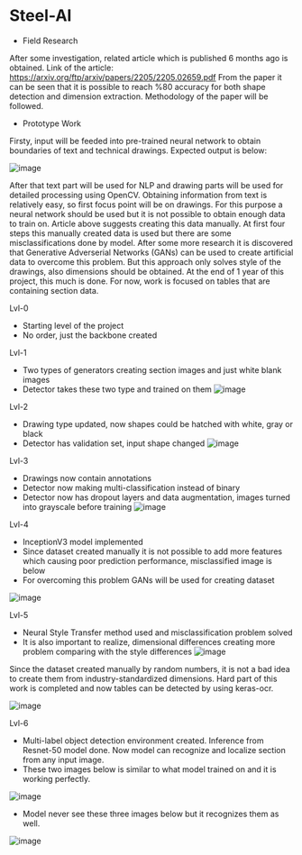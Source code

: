 # Steel-AI

- Field Research


After some investigation, related article which is published 6 months ago is obtained. Link of the article: https://arxiv.org/ftp/arxiv/papers/2205/2205.02659.pdf
From the paper it can be seen that it is possible to reach %80 accuracy for both shape detection and dimension extraction. Methodology of the paper will be followed.

- Prototype Work


Firsty, input will be feeded into pre-trained neural network to obtain boundaries of text and technical drawings. Expected output is below:


![image](https://user-images.githubusercontent.com/80748060/195900272-a7040dc0-1da9-4651-9244-26f427b5f208.png)



After that text part will be used for NLP and drawing parts will be used for detailed processing using OpenCV. Obtaining information from text is relatively easy, so first focus point will be on drawings.
For this purpose a neural network should be used but it is not possible to obtain enough data to train on. Article above suggests creating this data manually. At first four steps this manually created data is used but there are some misclassifications done by model. After some more research it is discovered that Generative Adverserial Networks (GANs) can be used to create artificial data to overcome this problem. But this approach only solves style of the drawings, also dimensions should be obtained. At the end of 1 year of this project, this much is done. For now, work is focused on tables that are containing section data.

 Lvl-0
 - Starting level of the project
 - No order, just the backbone created
 
 Lvl-1
 - Two types of generators creating section images and just white blank images
 - Detector takes these two type and trained on them
 ![image](https://user-images.githubusercontent.com/80748060/193341808-57f6309e-774e-4635-aa0c-1c533b789d7f.png)



 
 Lvl-2
 - Drawing type updated, now shapes could be hatched with white, gray or black
 - Detector has validation set, input shape changed
 ![image](https://user-images.githubusercontent.com/80748060/193342306-cac40d9f-0dd2-4444-8aa3-7fbfb608fc77.png)



 
 
 
 Lvl-3
 - Drawings now contain annotations
 - Detector now making multi-classification instead of binary
 - Detector now has dropout layers and data augmentation, images turned into grayscale before training
 ![image](https://user-images.githubusercontent.com/80748060/193342952-7ddb6787-433a-4064-8a9e-91f33946c2f6.png)

 
 

Lvl-4
 - InceptionV3 model implemented
 - Since dataset created manually it is not possible to add more features which causing poor prediction performance, misclassified image is below
 - For overcoming this problem GANs will be used for creating dataset
 
![image](https://user-images.githubusercontent.com/80748060/193355486-2a883f0d-8aba-441f-9032-f7a16fe36a53.png)

Lvl-5
 - Neural Style Transfer method used and misclassification problem solved
 - It is also important to realize, dimensional differences creating more problem comparing with the style differences
 ![image](https://user-images.githubusercontent.com/80748060/194715308-389e6a86-3d78-4004-8575-e8266c5ed145.png)
 
 
 Since the dataset created manually by random numbers, it is not a bad idea to create them from industry-standardized dimensions. Hard part of this work is completed and now tables can be detected by using keras-ocr.
 
 
 ![image](https://user-images.githubusercontent.com/80748060/197308936-01d3a045-c170-4982-b54d-66ff1f7cc910.png)


Lvl-6
 - Multi-label object detection environment created. Inference from Resnet-50 model done. Now model can recognize and localize section from any input image.
 - These two images below is similar to what model trained on and it is working perfectly.
 
 ![image](https://user-images.githubusercontent.com/80748060/206924613-1095ca88-767b-45bb-8ec8-bc9f9a94a8ad.png)


- Model never see these three images below but it recognizes them as well.

![image](https://user-images.githubusercontent.com/80748060/206924660-0e4a2473-878b-48de-a75f-8bdd2241a547.png)


 

